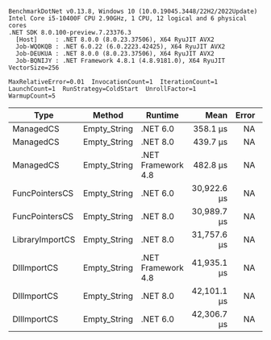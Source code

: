 ```

BenchmarkDotNet v0.13.8, Windows 10 (10.0.19045.3448/22H2/2022Update)
Intel Core i5-10400F CPU 2.90GHz, 1 CPU, 12 logical and 6 physical cores
.NET SDK 8.0.100-preview.7.23376.3
  [Host]     : .NET 8.0.0 (8.0.23.37506), X64 RyuJIT AVX2
  Job-WQOKQB : .NET 6.0.22 (6.0.2223.42425), X64 RyuJIT AVX2
  Job-DEUKUA : .NET 8.0.0 (8.0.23.37506), X64 RyuJIT AVX2
  Job-BQNIJY : .NET Framework 4.8.1 (4.8.9181.0), X64 RyuJIT VectorSize=256

MaxRelativeError=0.01  InvocationCount=1  IterationCount=1  
LaunchCount=1  RunStrategy=ColdStart  UnrollFactor=1  
WarmupCount=5  

```
| Type            | Method       | Runtime            | Mean        | Error | Median      | Min         | Max         | Allocated |
|---------------- |------------- |------------------- |------------:|------:|------------:|------------:|------------:|----------:|
| ManagedCS       | Empty_String | .NET 6.0           |    358.1 μs |    NA |    358.1 μs |    358.1 μs |    358.1 μs |     640 B |
| ManagedCS       | Empty_String | .NET 8.0           |    439.7 μs |    NA |    439.7 μs |    439.7 μs |    439.7 μs |     400 B |
| ManagedCS       | Empty_String | .NET Framework 4.8 |    482.8 μs |    NA |    482.8 μs |    482.8 μs |    482.8 μs |         - |
| FuncPointersCS  | Empty_String | .NET 6.0           | 30,922.6 μs |    NA | 30,922.6 μs | 30,922.6 μs | 30,922.6 μs |     688 B |
| FuncPointersCS  | Empty_String | .NET 8.0           | 30,989.7 μs |    NA | 30,989.7 μs | 30,989.7 μs | 30,989.7 μs |     448 B |
| LibraryImportCS | Empty_String | .NET 8.0           | 31,757.6 μs |    NA | 31,757.6 μs | 31,757.6 μs | 31,757.6 μs |     400 B |
| DllImportCS     | Empty_String | .NET Framework 4.8 | 41,935.1 μs |    NA | 41,935.1 μs | 41,935.1 μs | 41,935.1 μs |         - |
| DllImportCS     | Empty_String | .NET 8.0           | 42,101.1 μs |    NA | 42,101.1 μs | 42,101.1 μs | 42,101.1 μs |     400 B |
| DllImportCS     | Empty_String | .NET 6.0           | 42,306.7 μs |    NA | 42,306.7 μs | 42,306.7 μs | 42,306.7 μs |     640 B |
